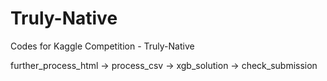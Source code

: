# Truly-Native
Codes for Kaggle Competition - Truly-Native

further_process_html -> process_csv -> xgb_solution -> check_submission
